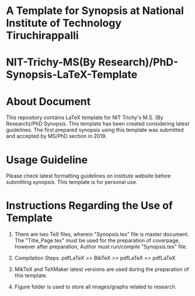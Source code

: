 # A Template for Synopsis at National Institute of Technology Tiruchirappalli
# NIT-Trichy-MS(By Research)/PhD-Synopsis-LaTeX-Template
# About Document
This repository contains LaTeX template for NIT Trichy's M.S. (By Research)/PhD Synopsis. 
This template has been created considering latest guidelines.
The first prepared synopsis using this template was submitted and accepted by MS/PhD section in 2019.

# Usage Guideline
Please check latest formatting guidelines on institute website before submitting synopsis.
This template is for personal use. 

# Instructions Regarding the Use of Template
1. There are two TeX files, wherein "Synopsis.tex" file is master document. The "Title_Page.tex" must be used for the preparation of coverpage, however after preparation, Author must run/compile "Synopsis.tex" file.

2. Compilation Steps. pdfLaTeX >> BibTeX >> pdfLaTeX >> pdfLaTeX

3. MikTeX and TeXMaker latest versions are used during the preparation of this template.

4. Figure folder is used to store all images/graphs related to research.
